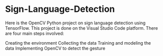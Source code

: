 # Sign-Language-Detection

Here is the OpenCV Python project on sign language detection using TensorFlow. This project is done on the Visual Studio Code platform. There are four main steps involved:

Creating the environment
Collecting the data
Training and modeling the data
Implementing OpenCV to detect the gesture

